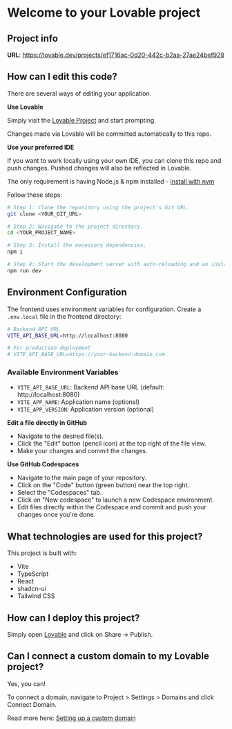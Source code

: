 # Welcome to your Lovable project

## Project info

**URL**: https://lovable.dev/projects/ef1716ac-0d20-442c-b2aa-27ae24bef928

## How can I edit this code?

There are several ways of editing your application.

**Use Lovable**

Simply visit the [Lovable Project](https://lovable.dev/projects/ef1716ac-0d20-442c-b2aa-27ae24bef928) and start prompting.

Changes made via Lovable will be committed automatically to this repo.

**Use your preferred IDE**

If you want to work locally using your own IDE, you can clone this repo and push changes. Pushed changes will also be reflected in Lovable.

The only requirement is having Node.js & npm installed - [install with nvm](https://github.com/nvm-sh/nvm#installing-and-updating)

Follow these steps:

```sh
# Step 1: Clone the repository using the project's Git URL.
git clone <YOUR_GIT_URL>

# Step 2: Navigate to the project directory.
cd <YOUR_PROJECT_NAME>

# Step 3: Install the necessary dependencies.
npm i

# Step 4: Start the development server with auto-reloading and an instant preview.
npm run dev
```

## Environment Configuration

The frontend uses environment variables for configuration. Create a `.env.local` file in the frontend directory:

```bash
# Backend API URL
VITE_API_BASE_URL=http://localhost:8080

# For production deployment
# VITE_API_BASE_URL=https://your-backend-domain.com
```

### Available Environment Variables

- `VITE_API_BASE_URL`: Backend API base URL (default: http://localhost:8080)
- `VITE_APP_NAME`: Application name (optional)
- `VITE_APP_VERSION`: Application version (optional)

**Edit a file directly in GitHub**

- Navigate to the desired file(s).
- Click the "Edit" button (pencil icon) at the top right of the file view.
- Make your changes and commit the changes.

**Use GitHub Codespaces**

- Navigate to the main page of your repository.
- Click on the "Code" button (green button) near the top right.
- Select the "Codespaces" tab.
- Click on "New codespace" to launch a new Codespace environment.
- Edit files directly within the Codespace and commit and push your changes once you're done.

## What technologies are used for this project?

This project is built with:

- Vite
- TypeScript
- React
- shadcn-ui
- Tailwind CSS

## How can I deploy this project?

Simply open [Lovable](https://lovable.dev/projects/ef1716ac-0d20-442c-b2aa-27ae24bef928) and click on Share -> Publish.

## Can I connect a custom domain to my Lovable project?

Yes, you can!

To connect a domain, navigate to Project > Settings > Domains and click Connect Domain.

Read more here: [Setting up a custom domain](https://docs.lovable.dev/features/custom-domain#custom-domain)
